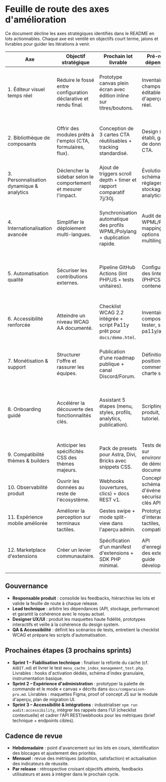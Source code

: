 # Feuille de route des axes d'amélioration

Ce document décline les axes stratégiques identifiés dans le README en lots actionnables. Chaque axe est ventilé en objectifs court terme, jalons et livrables pour guider les itérations à venir.

| Axe | Objectif stratégique | Prochain lot livrable | Pré-requis / dépendances | Indicateurs de réussite |
| --- | --- | --- | --- | --- |
| 1. Éditeur visuel temps réel | Réduire le fossé entre configuration déclarative et rendu final. | Prototype canvas plein écran avec édition inline sur titres/boutons. | Inventaire des champs éditables, API d'aperçu temps réel. | Temps moyen de configuration < 50 % par rapport à l'interface actuelle ; tests utilisateurs positifs. |
| 2. Bibliothèque de composants | Offrir des modules prêts à l'emploi (CTA, formulaires, flux). | Conception de 3 cartes CTA réutilisables + tracking standardisé. | Design system établi, gabarits de données pour CTA. | Taux d'adoption des CTA sur 3 projets pilotes ; absence de tickets de support majeurs. |
| 3. Personnalisation dynamique & analytics | Déclencher la sidebar selon le comportement et mesurer l'impact. | Ajout de triggers scroll depth + timer et rapport comparatif 7j/30j. | Évolution du schéma des réglages, stockage analytics étendu. | Augmentation des conversions CTA de 10 % sur profils instrumentés. |
| 4. Internationalisation avancée | Simplifier le déploiement multi-langues. | Synchronisation automatique des profils WPML/Polylang + duplication rapide. | Audit des APIs WPML/Polylang, mapping des options multilingues. | Temps d'onboarding d'un site bilingue < 1h ; absence d'incohérences de langues en QA. |
| 5. Automatisation qualité | Sécuriser les contributions externes. | Pipeline GitHub Actions (lint PHP/JS + tests unitaires). | Configuration des linters (PHPCS, ESLint), conteneur CI. | Builds principaux verts sur 5 exécutions consécutives ; baisse des régressions signalées. |
| 6. Accessibilité renforcée | Atteindre un niveau WCAG AA documenté. | Checklist WCAG 2.2 intégrée + script Pa11y prêt pour `docs/demo.html`. | Inventaire des composants à tester, scripts pa11y/axe. | Score Lighthouse Accessibilité ≥ 90 ; checklist complétée sur 100 % des releases. |
| 7. Monétisation & support | Structurer l'offre et rassurer les équipes. | Publication d'une roadmap publique + canal Discord/Forum. | Définition du positionnement commercial, charte support. | Nombre d'inscriptions au canal support, feedback positif des bêta-testeurs. |
| 8. Onboarding guidé | Accélérer la découverte des fonctionnalités clés. | Assistant 5 étapes (menu, styles, profils, analytics, publication). | Scripting du tour produit, contenu tutoriel. | 80 % des nouveaux utilisateurs complètent l'onboarding ; baisse des tickets "comment commencer ?". |
| 9. Compatibilité thèmes & builders | Anticiper les spécificités CSS des thèmes majeurs. | Pack de presets pour Astra, Divi, Bricks avec snippets CSS. | Tests de rendu sur environnements de démo, documentation. | Validation QA sur 3 thèmes populaires sans régression CSS. |
| 10. Observabilité produit | Ouvrir les données au reste de l'écosystème. | Webhooks (ouvertures, clics) + docs REST v1. | Conception du schéma d'événements, sécurisation via clés API. | Intégrations réussies avec 2 outils externes (Zapier/Make). |
| 11. Expérience mobile améliorée | Améliorer la perception sur terminaux tactiles. | Gestes swipe + mode split-view dans l'aperçu admin. | Prototype d'interactions tactiles, tests compatibilité. | Score de satisfaction mobile > 4/5 sur panel interne. |
| 12. Marketplace d'extensions | Créer un levier communautaire. | Spécification d'un manifest d'extensions + SDK PHP minimal. | API d'enregistrement des extensions, guide développeur. | 3 extensions communautaires publiées ; temps moyen d'intégration < 1 jour. |

## Gouvernance

- **Responsable produit** : consolide les feedbacks, hiérarchise les lots et valide la feuille de route à chaque release.
- **Lead technique** : arbitre les dépendances (API, stockage, performance) et garantit la cohérence avec le noyau actuel.
- **Designer UX/UI** : produit les maquettes haute fidélité, prototypes interactifs et veille à la cohérence du design system.
- **QA & Accessibilité** : définit les scénarios de tests, entretient la checklist WCAG et prépare les scripts d'automatisation.

## Prochaines étapes (3 prochains sprints)

- **Sprint 1 – Fiabilisation technique** : finaliser la refonte du cache (cf. `AUDIT.md`) et livrer le test `menu_cache_index_management_test.php`. Livrables : hooks d'activation dédiés, schéma d'index granulaire, instrumentation basique.
- **Sprint 2 – Expérience d'administration** : prototyper la palette de commande et le mode « canvas » décrits dans `docs/comparaison-pro.md`. Livrables : maquettes Figma, proof of concept JS sur le module d'aperçu, plan de migration UI.
- **Sprint 3 – Accessibilité & intégrations** : industrialiser `npm run audit:accessibility`, intégrer les rappels dans l'UI (checklist contextuelle) et cadrer l'API REST/webhooks pour les métriques (brief technique + endpoints cibles).

## Cadence de revue

- **Hebdomadaire** : point d'avancement sur les lots en cours, identification des blocages et ajustement des priorités.
- **Mensuel** : revue des métriques (adoption, satisfaction) et actualisation des indicateurs de réussite.
- **Par release** : rétrospective croisant objectifs atteints, feedbacks utilisateurs et axes à intégrer dans le prochain cycle.

